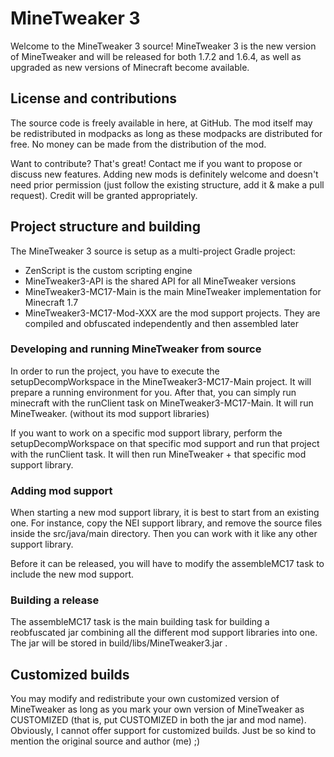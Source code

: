 # MineTweaker 3

Welcome to the MineTweaker 3 source! MineTweaker 3 is the new version of MineTweaker and will be released for both 1.7.2 and 1.6.4, as well as upgraded as new versions of Minecraft become available.

## License and contributions

The source code is freely available in here, at GitHub. The mod itself may be redistributed in modpacks as long as these modpacks are distributed for free. No money can be made from the distribution of the mod.

Want to contribute? That's great! Contact me if you want to propose or discuss new features. Adding new mods is definitely welcome and doesn't need prior permission (just follow the existing structure, add it & make a pull request). Credit will be granted appropriately.

## Project structure and building

The MineTweaker 3 source is setup as a multi-project Gradle project:

- ZenScript is the custom scripting engine
- MineTweaker3-API is the shared API for all MineTweaker versions
- MineTweaker3-MC17-Main is the main MineTweaker implementation for Minecraft 1.7
- MineTweaker3-MC17-Mod-XXX are the mod support projects. They are compiled and obfuscated independently and then assembled later

### Developing and running MineTweaker from source

In order to run the project, you have to execute the setupDecompWorkspace in the MineTweaker3-MC17-Main project. It will prepare a running environment for you. After that, you can simply run minecraft with the runClient task on MineTweaker3-MC17-Main. It will run MineTweaker. (without its mod support libraries)

If you want to work on a specific mod support library, perform the setupDecompWorkspace on that specific mod support and run that project with the runClient task. It will then run MineTweaker + that specific mod support library.

### Adding mod support

When starting a new mod support library, it is best to start from an existing one. For instance, copy the NEI support library, and remove the source files inside the src/java/main directory. Then you can work with it like any other support library.

Before it can be released, you will have to modify the assembleMC17 task to include the new mod support.

### Building a release

The assembleMC17 task is the main building task for building a reobfuscated jar combining all the different mod support libraries into one. The jar will be stored in build/libs/MineTweaker3.jar .

## Customized builds

You may modify and redistribute your own customized version of MineTweaker as long as you mark your own version of MineTweaker as CUSTOMIZED (that is, put CUSTOMIZED in both the jar and mod name). Obviously, I cannot offer support for customized builds. Just be so kind to mention the original source and author (me) ;)
